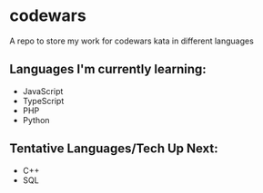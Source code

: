 # codewars

A repo to store my work for codewars kata in different languages

## Languages I'm currently learning:
- JavaScript
- TypeScript
- PHP
- Python

## Tentative Languages/Tech Up Next: 
- C++
- SQL
